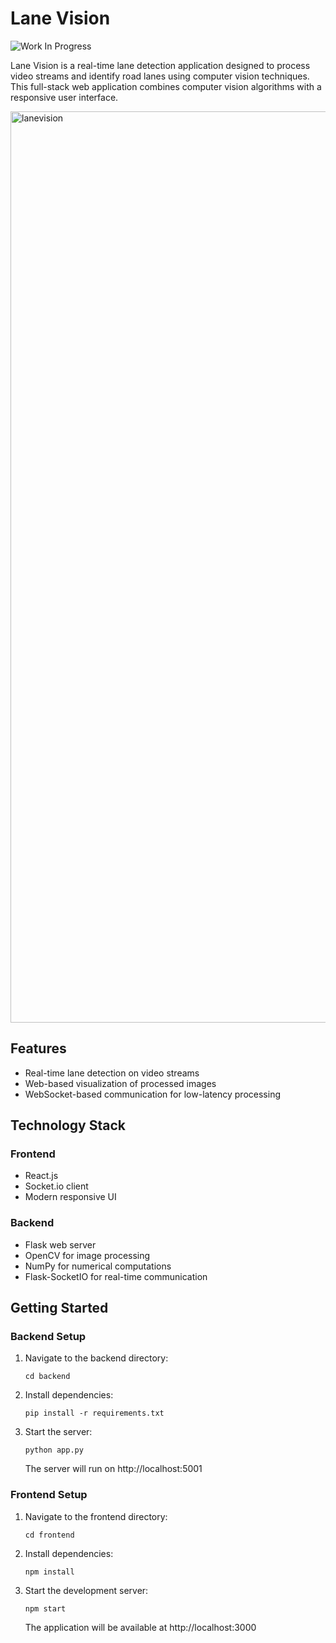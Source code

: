 # Lane Vision

![Work In Progress](https://img.shields.io/badge/Status-Work%20In%20Progress-yellow)

Lane Vision is a real-time lane detection application designed to process video streams and identify road lanes using computer vision techniques. This full-stack web application combines computer vision algorithms with a responsive user interface.

<img width="1458" alt="lanevision" src="https://github.com/user-attachments/assets/0d9419cd-7059-4db9-9c03-b80109e407b2" />


## Features

- Real-time lane detection on video streams
- Web-based visualization of processed images
- WebSocket-based communication for low-latency processing

## Technology Stack

### Frontend
- React.js
- Socket.io client
- Modern responsive UI

### Backend
- Flask web server
- OpenCV for image processing
- NumPy for numerical computations
- Flask-SocketIO for real-time communication

## Getting Started

### Backend Setup
1. Navigate to the backend directory:
   ```
   cd backend
   ```

2. Install dependencies:
   ```
   pip install -r requirements.txt
   ```

3. Start the server:
   ```
   python app.py
   ```
   The server will run on http://localhost:5001

### Frontend Setup
1. Navigate to the frontend directory:
   ```
   cd frontend
   ```

2. Install dependencies:
   ```
   npm install
   ```

3. Start the development server:
   ```
   npm start
   ```
   The application will be available at http://localhost:3000


